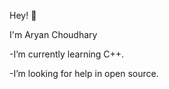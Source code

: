 Hey! 👋

I'm Aryan Choudhary

<!--
**Aryan2k2/Aryan2k2** is a ✨ _special_ ✨ repository because its `README.md` (this file) appears on your GitHub profile.-->
-I’m currently learning C++.


-I’m looking for help in open source.




